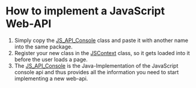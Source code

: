 # How to implement a JavaScript Web-API

1. Simply copy the [JS_API_Console](https://github.com/Osiris-Team/Headless-Browser/blob/main/src/main/java/com/osiris/headlessbrowser/javascript/JS_API_Console.java)
   class and paste it with another name into the same package.
2. Register your new class in the [JSContext](https://github.com/Osiris-Team/Headless-Browser/blob/main/src/main/java/com/osiris/headlessbrowser/JSContext.java)
   class, so it gets loaded into it before the user loads a page.
3. The [JS_API_Console](https://github.com/Osiris-Team/Headless-Browser/blob/main/src/main/java/com/osiris/headlessbrowser/javascript/JS_API_Console.java) is the Java-Implementation of the JavaScript console api and
   thus provides all the information you need to start implementing a new web-api.
